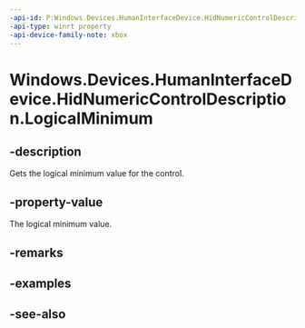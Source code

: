 ```yaml
---
-api-id: P:Windows.Devices.HumanInterfaceDevice.HidNumericControlDescription.LogicalMinimum
-api-type: winrt property
-api-device-family-note: xbox
---
```


<!-- Property syntax
public int LogicalMinimum { get; }
-->

# Windows.Devices.HumanInterfaceDevice.HidNumericControlDescription.LogicalMinimum

## -description

Gets the logical minimum value for the control.

## -property-value

The logical minimum value.

## -remarks

## -examples

## -see-also
